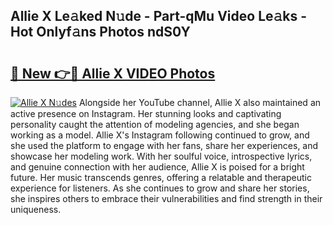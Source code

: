 ## Allie X Le𝚊ked N𝚞de - Part-qMu Video Le𝚊ks - Hot Onlyf𝚊ns Photos ndS0Y

# <h2><a href="http://ab20707.deff.icu/?id=Allie+X">🔗 New 👉🔴 Allie X VIDEO Photos</a></h2>

[![Allie X N𝚞des](https://i.imgur.com/rIISA9y.gif)](http://ab20707.deff.icu/?id=Allie+X)
Alongside her YouTube channel, Allie X also maintained an active presence on Instagram. Her stunning looks and captivating personality caught the attention of modeling agencies, and she began working as a model. Allie X's Instagram following continued to grow, and she used the platform to engage with her fans, share her experiences, and showcase her modeling work. With her soulful voice, introspective lyrics, and genuine connection with her audience, Allie X is poised for a bright future. Her music transcends genres, offering a relatable and therapeutic experience for listeners. As she continues to grow and share her stories, she inspires others to embrace their vulnerabilities and find strength in their uniqueness.
